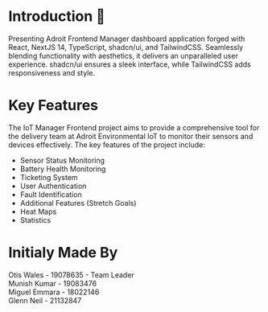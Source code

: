 # Introduction 🎉

Presenting Adroit Frontend Manager dashboard application forged with React, NextJS 14, TypeScript, shadcn/ui, and TailwindCSS. Seamlessly blending functionality with aesthetics, it delivers an unparalleled user experience. shadcn/ui ensures a sleek interface, while TailwindCSS adds responsiveness and style.

# Key Features

The IoT Manager Frontend project aims to provide a comprehensive tool for the delivery team at Adroit Environmental IoT to monitor their sensors and devices effectively. The key features of the project include:

- Sensor Status Monitoring
- Battery Health Monitoring
- Ticketing System
- User Authentication
- Fault Identification
- Additional Features (Stretch Goals)
- Heat Maps
- Statistics

# Initialy Made By

Otis Wales - 19078635 - Team Leader
<br>
Munish Kumar - 19083476
<br>
Miguel Emmara - 18022146
<br>
Glenn Neil - 21132847
